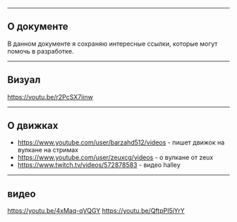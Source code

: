 ﻿-------------------------------------------------------------------------------
О документе
-------------------------------------------------------------------------------
В данном документе я сохраняю интересные ссылки, которые могут помочь в
разработке.

-------------------------------------------------------------------------------
Визуал
-------------------------------------------------------------------------------
https://youtu.be/r2PcSX7iinw

-------------------------------------------------------------------------------
О движках
-------------------------------------------------------------------------------
- https://www.youtube.com/user/barzahd512/videos - пишет движок на вулкане на стримах
- https://www.youtube.com/user/zeuxcg/videos - о вулкане от zeux
- https://www.twitch.tv/videos/572878583 - видео halley

-------------------------------------------------------------------------------
видео
-------------------------------------------------------------------------------
https://youtu.be/4xMaq-qVQGY
https://youtu.be/QftpPI5iYrY